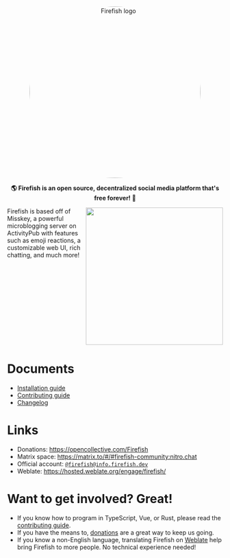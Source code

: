 <div align="center">
<img src="./title.svg" alt="Firefish logo" style="border-radius:50%" width="400"/>

**🌎 Firefish is an open source, decentralized social media platform that's free forever! 🚀**

</div>

<div>

<img src="./animated.svg" align="right" height="320px"/>

Firefish is based off of Misskey, a powerful microblogging server on ActivityPub with features such as emoji reactions, a customizable web UI, rich chatting, and much more!

</div>

<div style="clear: both;"></div>

# Documents

- [Installation guide](https://firefish.dev/firefish/firefish/-/blob/main/docs/install.md)
- [Contributing guide](./CONTRIBUTING.md)
- [Changelog](https://firefish.dev/firefish/firefish/-/blob/main/docs/changelog.md)

# Links

- Donations: <https://opencollective.com/Firefish>
- Matrix space: <https://matrix.to/#/#firefish-community:nitro.chat>
- Official account: <a href="https://info.firefish.dev/@firefish" rel="me">`@firefish@info.firefish.dev`</a>
- Weblate: <https://hosted.weblate.org/engage/firefish/>

# Want to get involved? Great!

- If you know how to program in TypeScript, Vue, or Rust, please read the [contributing guide](./CONTRIBUTING.md).
- If you have the means to, [donations](https://opencollective.com/Firefish) are a great way to keep us going.
- If you know a non-English language, translating Firefish on [Weblate](https://hosted.weblate.org/engage/firefish/) help bring Firefish to more people. No technical experience needed!

